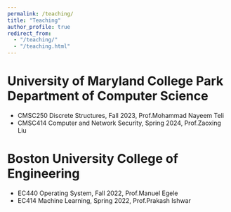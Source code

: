 ```yaml
---
permalink: /teaching/
title: "Teaching"
author_profile: true
redirect_from: 
  - "/teaching/"
  - "/teaching.html"
---
```





University of Maryland College Park Department of Computer Science
======
* CMSC250 Discrete Structures, Fall 2023, Prof.Mohammad Nayeem Teli
* CMSC414 Computer and Network Security, Spring 2024, Prof.Zaoxing Liu


Boston University College of Engineering
======
* EC440 Operating System, Fall 2022, Prof.Manuel Egele
* EC414 Machine Learning, Spring 2022, Prof.Prakash Ishwar
 
